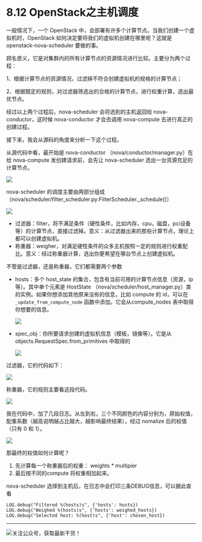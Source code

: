 # 8.12 OpenStack之主机调度

一般情况下，一个 OpenStack 中，会部署有许多个计算节点。当我们创建一个虚拟机时，OpenStack 如何决定要将我们的虚拟机创建在哪里呢？这就是 openstack-nova-scheduler 要做的事。

顾名思义，它是对集群内的所有计算节点的资源情况进行比较。主要分为两个过程：

1、根据计算节点的资源情况，过滤掉不符合创建虚拟机的规格的计算节点；

2、根据既定的规则，对过滤器筛选出的合格的计算节点，进行权重计算，选出最优节点。

经过以上两个过程后，nova-scheduler 会将选到的主机返回给 nova-conductor，这时候 nova-conductor 才会去调用 nova-compute 去进行真正的创建过程。

接下来，我会从源码的角度来分析一下这个过程。

从源代码中看，最开始是 nova-conductor （nova/conductor/manager.py）在给 nova-compute 发创建请求前，会先让 nova-scheduler 选出一台资源充足的计算节点。

![](http://image.python-online.cn/20190424212211.png)

nova-scheduler 的调度主要由两部分组成（nova/scheduler/filter_scheduler.py:FilterScheduler._schedule()）

![](http://image.python-online.cn/20190424213430.png)

- 过滤器：filter，将不满足条件（硬性条件，比如内存，cpu，磁盘，pci设备等）的计算节点，直接过滤掉。意义：从过滤器出来的那些计算节点，理论上都可以创建虚拟机。
- 称重器：weigher，对满足硬性条件的众多主机按照一定的规则进行权重配比。意义：经过称重器计算，选出你更希望在哪台节点上创建虚拟机。

不管是过滤器，还是称重器，它们都需要两个参数

- hosts：多个 host_state 的集合，包含有当前可用的计算节点信息（资源，ip等）。其中单个元素是 HostState （nova/scheduler/host_manager.py）类的实例。如果你想添加其他原来没有的信息，比如 compute 的 id，可以在 `_update_from_compute_node`  函数中添加。它会从compute_nodes 表中取得你想要的信息。

  ![](http://image.python-online.cn/20190424214653.png)

- spec_obj：你所要请求创建的虚拟机信息（模板，镜像等）。它是从 objects.RequestSpec.from_primitives 中取得的

  ![](http://image.python-online.cn/20190424214540.png)

过滤器，它的代码如下：

![](http://image.python-online.cn/20190424221602.png)

称重器，它的规则主要看这段代码。

![](http://image.python-online.cn/20190424215735.png)

我在代码中，加了几段日志。从左到右，三个不同颜色的内容分别为，原始权值，配重系数（越高说明越占比越大，越影响最终结果），经过 nomalize 后的权值（只有 0 和 1）。

![](http://image.python-online.cn/20190424220008.png)

那最终的权值如何计算呢？

1. 先计算每一个称重器后的权重： weights * multipier
2. 最后按不同的compute 将权重相加起来。

nova-scheduler 选择到主机后，在日志中会打印三条DEBUG信息，可以据此查看

```
LOG.debug("Filtered %(hosts)s", {'hosts': hosts})
LOG.debug("Weighed %(hosts)s", {'hosts': weighed_hosts})
LOG.debug("Selected host: %(host)s", {'host': chosen_host})
```

---

![关注公众号，获取最新干货！](http://image.python-online.cn/20190511161447.png)